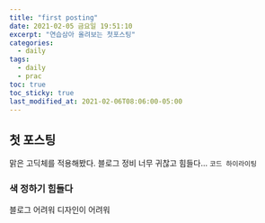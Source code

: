 ```yaml
---
title: "first posting"
date: 2021-02-05 금요일 19:51:10
excerpt: "연습삼아 올려보는 첫포스팅"
categories:
  - daily
tags:
  - daily
  - prac
toc: true
toc_sticky: true
last_modified_at: 2021-02-06T08:06:00-05:00
---
```


## 첫 포스팅

맑은 고딕체를 적용해봤다. 블로그 정비 너무 귀찮고 힘들다...
`코드 하이라이팅`

### 색 정하기 힘들다

블로그 어려워 디자인이 어려워
